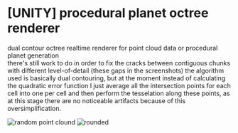 # [UNITY] procedural planet octree renderer
dual contour octree realtime renderer for point cloud data or procedural planet generation  
there's still work to do in order to fix the cracks between contiguous chunks with different level-of-detail (these gaps in the screenshots)
the algorithm used is basically dual contouring, but at the moment instead of calculating the quadratic error function 
I just average all the intersection points for each cell into one per cell and then perform the tesselation along these points, as at this stage there are no noticeable artifacts because of this oversimplification.  

![random point clound](https://raw.githubusercontent.com/paolorussian/proceduralplanet/master/ss/ss_pointcloud.png)
![rounded](https://raw.githubusercontent.com/paolorussian/proceduralplanet/master/ss/ss_rounded.png)
